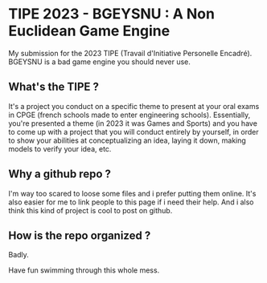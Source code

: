 # TIPE 2023 - BGEYSNU : A Non Euclidean Game Engine
My submission for the 2023 TIPE (Travail d'Initiative Personelle Encadré). BGEYSNU is a bad game engine you should never use.

## What's the TIPE ?

It's a project you conduct on a specific theme to present at your oral exams in CPGE (french schools made to enter engineering schools). Essentially, you're presented a theme (in 2023 it was Games and Sports) and you have to come up with a project that you will conduct entirely by yourself, in order to show your abilities at conceptualizing an idea, laying it down, making models to verify your idea, etc.

## Why a github repo ?

I'm way too scared to loose some files and i prefer putting them online. It's also easier for me to link people to this page if i need their help. And i also think this kind of project is cool to post on github.

## How is the repo organized ?

Badly.

Have fun swimming through this whole mess.
